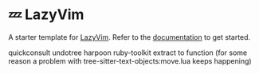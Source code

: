 # 💤 LazyVim

A starter template for [LazyVim](https://github.com/LazyVim/LazyVim).
Refer to the [documentation](https://lazyvim.github.io/installation) to get started.

quickconsult
undotree
harpoon
ruby-toolkit extract to function (for some reason a problem with tree-sitter-text-objects:move.lua keeps happening)
